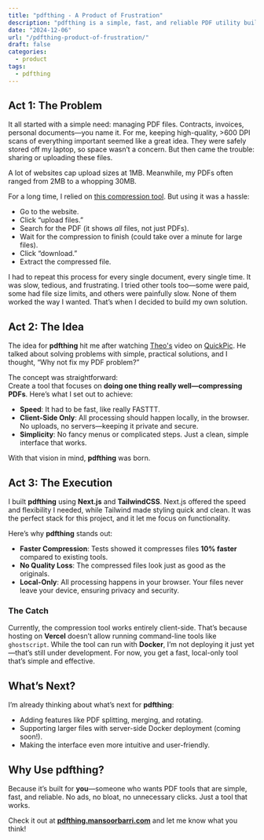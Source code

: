 ```yaml
---
title: "pdfthing - A Product of Frustration"
description: "pdfthing is a simple, fast, and reliable PDF utility built to tackle the frustrations of existing tools. It compresses files 10% faster with no quality loss and works entirely locally."
date: "2024-12-06"
url: "/pdfthing-product-of-frustration/"
draft: false
categories: 
  - product
tags:
  - pdfthing
---
```


## Act 1: The Problem

It all started with a simple need: managing PDF files. Contracts, invoices, personal documents—you name it. For me, keeping high-quality, >600 DPI scans of everything important seemed like a great idea. They were safely stored off my laptop, so space wasn’t a concern. But then came the trouble: sharing or uploading these files.

A lot of websites cap upload sizes at 1MB. Meanwhile, my PDFs often ranged from 2MB to a whopping 30MB.

For a long time, I relied on [this compression tool](https://pdfcompressor.com/). But using it was a hassle:

- Go to the website.
- Click “upload files.”
- Search for the PDF (it shows *all* files, not just PDFs).
- Wait for the compression to finish (could take over a minute for large files).
- Click “download.”
- Extract the compressed file.

I had to repeat this process for every single document, every single time. It was slow, tedious, and frustrating. I tried other tools too—some were paid, some had file size limits, and others were painfully slow. None of them worked the way I wanted. That’s when I decided to build my own solution.

## Act 2: The Idea

The idea for **pdfthing** hit me after watching [Theo's](https://x.com/theo) video on [QuickPic](https://www.youtube.com/watch?v=G2_D2bYFjY4). He talked about solving problems with simple, practical solutions, and I thought, “Why not fix my PDF problem?”

The concept was straightforward:  
Create a tool that focuses on **doing one thing really well—compressing PDFs**. Here’s what I set out to achieve:

- **Speed**: It had to be fast, like really FASTTT.  
- **Client-Side Only**: All processing should happen locally, in the browser. No uploads, no servers—keeping it private and secure.  
- **Simplicity**: No fancy menus or complicated steps. Just a clean, simple interface that works.  

With that vision in mind, **pdfthing** was born.

## Act 3: The Execution

I built **pdfthing** using **Next.js** and **TailwindCSS**. Next.js offered the speed and flexibility I needed, while Tailwind made styling quick and clean. It was the perfect stack for this project, and it let me focus on functionality.

Here’s why **pdfthing** stands out:

- **Faster Compression**: Tests showed it compresses files **10% faster** compared to existing tools.  
- **No Quality Loss**: The compressed files look just as good as the originals.  
- **Local-Only**: All processing happens in your browser. Your files never leave your device, ensuring privacy and security.  

### The Catch  
Currently, the compression tool works entirely client-side. That’s because hosting on **Vercel** doesn’t allow running command-line tools like `ghostscript`. While the tool can run with **Docker**, I’m not deploying it just yet—that’s still under development. For now, you get a fast, local-only tool that’s simple and effective.

## What’s Next?

I’m already thinking about what’s next for **pdfthing**:  
- Adding features like PDF splitting, merging, and rotating.  
- Supporting larger files with server-side Docker deployment (coming soon!).  
- Making the interface even more intuitive and user-friendly.  

## Why Use pdfthing?

Because it’s built for **you**—someone who wants PDF tools that are simple, fast, and reliable. No ads, no bloat, no unnecessary clicks. Just a tool that works.

Check it out at [**pdfthing.mansoorbarri.com**](https://pdfthing.mansoorbarri.com) and let me know what you think!
